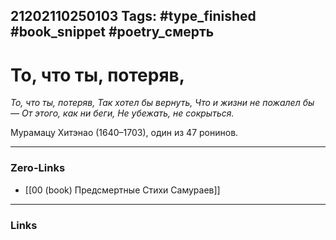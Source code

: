 21202110250103
Tags: #type_finished #book_snippet #poetry_смерть
---
# То, что ты, потеряв,

*То, что ты, потеряв,
Так хотел бы вернуть,
Что и жизни не пожалел бы —
От этого, как ни беги,
Не убежать, не сокрыться.*

Мурамацу Хитэнао (1640–1703), один из 47 ронинов. 

---
### Zero-Links
- [[00 (book) Предсмертные Стихи Самураев]]
---
### Links
